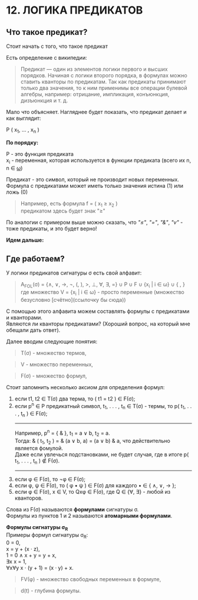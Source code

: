 # 12. ЛОГИКА ПРЕДИКАТОВ

## Что такое предикат?
Стоит начать с того, что такое предикат

Есть определение с википедии:

> Предикат — один из элементов логики первого и высших порядков. Начиная с логики второго порядка, в формулах можно ставить кванторы по предикатам. Так как предикаты принимают только два значения, то к ним применимы все операции булевой алгебры, например: отрицание, импликация, конъюнкция, дизъюнкция и т. д.

Мало что объясняет. Нагляднее будет показать, что предикат делает и как выглядит:


P ( x<sub>1</sub>, ... , x<sub>n</sub> ) 

**По порядку:**

P - это функция предиката  
  x<sub>i</sub> - переменная, которая используется в функции предиката (всего их n, n ∈ [ω](https://github.com/katiysheck/discrete_math/blob/main/rus-version/%D0%B4%D0%BB%D1%8F%20%D1%83%D0%B4%D0%BE%D0%B1%D1%81%D1%82%D0%B2%D0%B0.md#%CF%89))

Предикат - это символ, который не производит новых переменных. 
Формула с предикатами может иметь только значения истина (1) или ложь (0)

> Например, есть формула f = ( x<sub>1</sub> ≥  x<sub>2</sub> )     
> предикатом здесь будет знак "≥"

По аналогии с примером выше можно сказать, что   _"≤"_, _"="_, _"&"_, _"v"_   - тоже предикаты, и это будет верно!


**Идем дальше:**
## Где работаем?

У логики предикатов сигнатуры σ есть свой алфавит:
> A<sub>FOL</sub>(σ) = {∧, ∨, →, ¬, (, ), >, ⊥, ∀, ∃, =} ∪ P ∪ F ∪ {x<sub>i</sub> | i ∈ ω} ∪ { , }        
где множество V = {x<sub>i</sub> | i ∈ ω} - просто переменные (множество безусловно [счётно](ссылочку бы сюда))

С помощью этого алфавита можем составлять формулы с предикатами и кванторами.    
Являются ли кванторы предикатами? (Хороший вопрос, на который мне обещали дать ответ).

Далее вводим следующие понятия:    
 > T(σ) - множество термов,

> V - множество переменных,

> F(σ) - множество формул,

Стоит запомнить несколько аксиом для определения формул:
1) если t1, t2 ∈ T(σ) два терма, то ( t1 = t2 ) ∈ F(σ);
2) если p<sup>n</sup> ∈ P предикатный символ, t<sub>1</sub>, . . . , t<sub>n</sub> ∈ T(σ) - термы, то p( t<sub>1</sub>, . . . , t<sub>n</sub> ) ∈ F(σ);
   **                   **  
   Например, p<sup>n</sup> = { & }, t<sub>1</sub> = a ∨ b, t<sub>2</sub> = a.    
   Тогда: & ( t<sub>1</sub>, t<sub>2</sub> ) = & (a ∨ b, a) = (a ∨ b) & a, что действительно является фомулой.   
   Даже если увлечься подстановками, не будет случая, где в итоге  p( t<sub>1</sub>, . . . , t<sub>n</sub> ) ∉ F(σ).
   **                   **
3) если φ ∈ F(σ), то ¬φ ∈ F(σ);
4) если φ, ψ ∈ F(σ), то ( φ • ψ ) ∈ F(σ) для каждого • ∈ { ∧, ∨, → };
5) если φ ∈ F(σ), x ∈ V, то Qxφ ∈ F(σ), где Q ∈ {∀, ∃} - любой из кванторов.

Слова из F(σ) называются __формулами__ сигнатуры σ.   
Формулы из пунктов 1 и 2 называются __атомарными формулами__.

__Формулы сигнатуры σ<sub>R</sub>__    
Примеры формул сигнатуры σ<sub>R</sub>:    
0 = 0,    
x = y + (x · z),       
1 = 0 ∧ x + y = y + x,    
∃x x = 1,     
∀x∀y x · (y + 1) = (x · y) + x.

> FV(φ) - множество свободных переменных в формуле,

> d(t) - глубина формулы.

